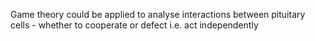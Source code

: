 Game theory could be applied to analyse interactions between pituitary cells - whether to cooperate or defect i.e. act independently